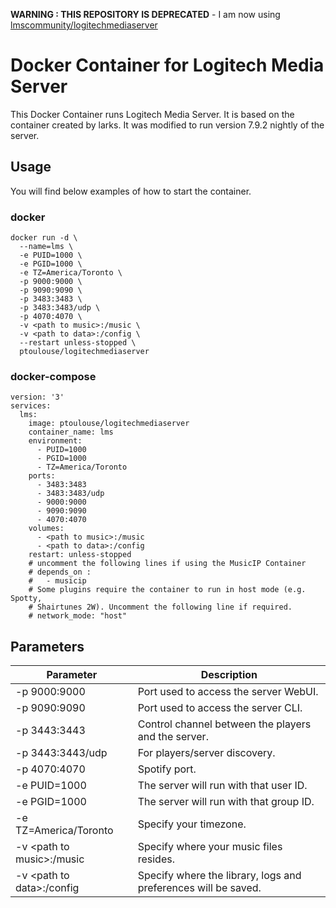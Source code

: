 **WARNING : THIS REPOSITORY IS DEPRECATED** - I am now using [lmscommunity/logitechmediaserver](https://hub.docker.com/r/lmscommunity/logitechmediaserver)

# Docker Container for Logitech Media Server
This Docker Container runs Logitech Media Server. It is based on the container created by larks. It was modified to run version 7.9.2 nightly of the server.

## Usage
You will find below examples of how to start the container.
### docker
```
docker run -d \
  --name=lms \
  -e PUID=1000 \
  -e PGID=1000 \
  -e TZ=America/Toronto \
  -p 9000:9000 \
  -p 9090:9090 \
  -p 3483:3483 \
  -p 3483:3483/udp \
  -p 4070:4070 \
  -v <path to music>:/music \
  -v <path to data>:/config \
  --restart unless-stopped \
  ptoulouse/logitechmediaserver
```
### docker-compose
```
version: '3'
services:
  lms:
    image: ptoulouse/logitechmediaserver
    container_name: lms
    environment:
      - PUID=1000
      - PGID=1000
      - TZ=America/Toronto
    ports:
      - 3483:3483
      - 3483:3483/udp
      - 9000:9000
      - 9090:9090
      - 4070:4070
    volumes:
      - <path to music>:/music
      - <path to data>:/config
    restart: unless-stopped
    # uncomment the following lines if using the MusicIP Container
    # depends_on :
    #   - musicip
    # Some plugins require the container to run in host mode (e.g. Spotty,
    # Shairtunes 2W). Uncomment the following line if required.
    # network_mode: "host"
```
## Parameters
|**Parameter**                |**Description**                                                 |
|-----------------------------|----------------------------------------------------------------|
| -p 9000:9000                | Port used to access the server WebUI.                          |
| -p 9090:9090                | Port used to access the server CLI.                            |
| -p 3443:3443                | Control channel between the players and the server.            |
| -p 3443:3443/udp            | For players/server discovery.                                  |
| -p 4070:4070                | Spotify port.                                                  |
| -e PUID=1000                | The server will run with that user ID.                         |
| -e PGID=1000                | The server will run with that group ID.                        |
| -e TZ=America/Toronto       | Specify your timezone.                                         |
| -v \<path to music\>:/music | Specify where your music files resides.                        |
| -v \<path to data\>:/config | Specify where the library, logs and preferences will be saved. |
